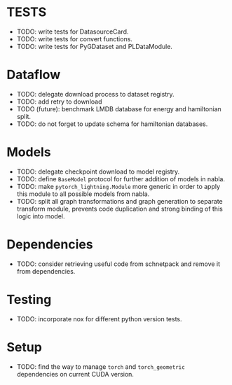 # TESTS
  - TODO: write tests for DatasourceCard.
  - TODO: write tests for convert functions.
  - TODO: write tests for PyGDataset and PLDataModule.

 # Dataflow
  - TODO: delegate download process to dataset registry.
  - TODO: add retry to download
  - TODO (future): benchmark LMDB database for energy and hamiltonian split.
  - TODO: do not forget to update schema for hamiltonian databases.
# Models

  - TODO: delegate checkpoint download to model registry.
  - TODO: define `BaseModel` protocol for further addition of models in nabla.
  - TODO: make `pytorch_lightning.Module` more generic in order to apply this module to all possible models from nabla.
  - TODO: split all graph transformations and graph generation to separate transform module, prevents code duplication and strong binding of this logic into model.

# Dependencies
  - TODO: consider retrieving useful code from schnetpack and remove it from dependencies.

# Testing
  - TODO: incorporate nox for different python version tests.

# Setup
  - TODO: find the way to manage `torch` and `torch_geometric` dependencies on current CUDA version.
